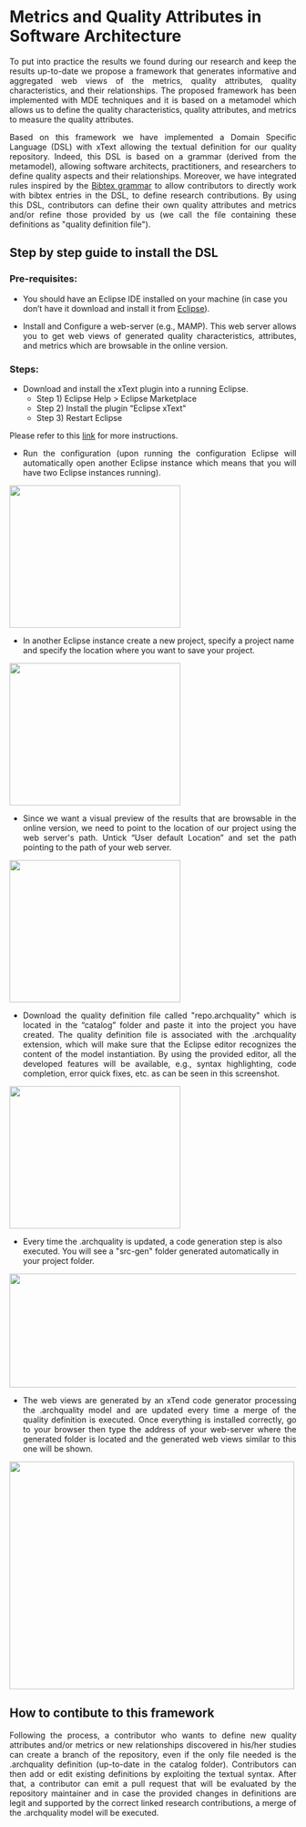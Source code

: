 # Metrics and Quality Attributes in Software Architecture

<p align="justify"> To put into practice the results we found during our research and keep the results up-to-date we propose a framework that generates informative and aggregated web views of the metrics, quality attributes, quality characteristics, and their relationships. The proposed framework has been implemented with MDE techniques and it is based on a metamodel which allows us to define the quality characteristics, quality attributes, and metrics to measure the quality attributes. </p>



<p align="justify">Based on this framework we have implemented a Domain Specific Language (DSL) with xText allowing the textual definition for our quality repository. Indeed, this DSL is based on a grammar (derived from the metamodel), allowing software architects, practitioners, and researchers to define quality aspects and their relationships. Moreover, we have integrated rules inspired by the <a href="https://slebok.github.io/zoo/markup/textual/bibtex/bibtex/hillairet/extracted/index.html">Bibtex grammar</a> to allow contributors to directly work with bibtex entries in the DSL, to define research contributions. By using this DSL, contributors can define their own quality attributes and metrics and/or refine those provided by us (we call the file containing these definitions as "quality definition file").</p>

## Step by step guide to install the DSL

### Pre-requisites:

* You should have an Eclipse IDE installed on your machine (in case you don’t have it download and install it from [Eclipse](https://www.eclipse.org/downloads/)).

* <p align="justify">Install and Configure a web-server (e.g., MAMP). This web server allows you to get web views of generated quality characteristics, attributes, and metrics which are browsable in the online version.</p>


### Steps:
* Download and install the xText plugin into a running Eclipse.
  * Step 1) Eclipse Help > Eclipse Marketplace
  * Step 2) Install the plugin “Eclipse xText"
  * Step 3) Restart Eclipse


Please refer to this [link](https://www.eclipse.org/Xtext/download.html) for  more instructions.

* <p align="justify">Run the configuration (upon running the configuration Eclipse will automatically open another Eclipse instance which means that you will have two Eclipse instances running).</p>

<img src="https://github.com/xxyyzzaa/QAandMetricsForArch/blob/main/assets/7.png" width="300" height="250">

* In another Eclipse instance create a new project, specify a project name and specify the location where you want to save your project.

<img src="https://github.com/xxyyzzaa/QAandMetricsForArch/blob/main/assets/2.png" width="300" height="250">

* <p align="justify">Since we want a visual preview of the results that are browsable in the online version, we need to point to the location of our project using the web server's path. Untick “User default Location” and set the path pointing to the path of your web server.</p>


<img src="https://github.com/xxyyzzaa/QAandMetricsForArch/blob/main/assets/3.png" width="300" height="250">


* <p align="justify">Download the quality definition file called "repo.archquality" which is located in the “catalog” folder and paste it into the project you have created. The quality definition file is associated with the .archquality extension, which will make sure that the Eclipse editor recognizes the content of the model instantiation. By using the provided editor, all the developed features will be available, e.g., syntax highlighting, code completion, error quick fixes, etc. as can be seen in this screenshot.</p>

<img src="https://github.com/xxyyzzaa/QAandMetricsForArch/blob/main/assets/4.png" width="300" height="250">


* Every time the .archquality is updated, a code generation step is also executed. You will see a "src-gen" folder generated automatically in your project folder.

<img src="https://github.com/xxyyzzaa/QAandMetricsForArch/blob/main/assets/9.png" width="800" height="200">

* <p align="justify">The web views are generated by an xTend code generator processing the .archquality model and are updated every time a merge of the quality definition is executed. Once everything is installed correctly, go to your browser then type the address of your web-server where the generated folder is located and the generated web views similar to this one will be shown.</p>

<img src="https://github.com/xxyyzzaa/QAandMetricsForArch/blob/main/assets/5.png" width="500" height="400">


## How to contibute to this framework

<p align="justify">Following the process, a contributor who wants to define new quality attributes and/or metrics or new relationships discovered in his/her studies can create a branch of the repository, even if the only file needed is the .archquality definition (up-to-date in the catalog folder). Contributors can then add or edit existing definitions by exploiting the textual syntax. After that, a contributor can emit a pull request that will be evaluated by the repository maintainer and in case the provided changes in definitions are legit and supported by the correct linked research contributions, a merge of the .archquality model will be executed.</p> 




